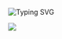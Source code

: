 ![Typing SVG](https://readme-typing-svg.herokuapp.com?center=true&vCenter=true&multiline=true&height=60&lines=Hello+There%2C+I'm+Allen+Kinite;Welcome+to+my+GitHub+Profile.)
<div>
<img src="https://github-readme-stats.vercel.app/api/top-langs/?username=lnknite&layout=compact" />
</div>
